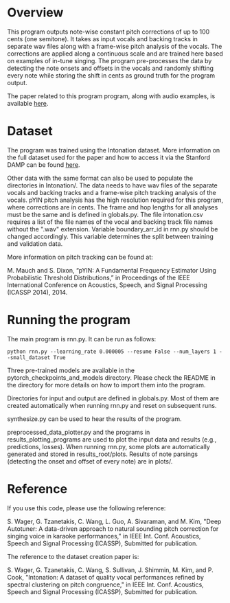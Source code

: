# Overview

This program outputs note-wise constant pitch corrections of up to 100 cents (one semitone).
It takes as input vocals and backing tracks in separate wav files along with a
frame-wise pitch analysis of the vocals. The corrections are 
applied along a continuous scale and are trained here based on examples of in-tune singing. The program
pre-processes the data by detecting the note onsets and offsets in the vocals and randomly shifting 
every note while storing the shift in cents as ground truth for the program output. 

The paper related to this program program, along with audio examples, is available [here](http://homes.sice.indiana.edu/scwager/deepautotuner.html).

# Dataset

The program was trained using the Intonation dataset. More information on the full dataset used
for the paper and how to access it via the Stanford DAMP can be found [here](http://homes.sice.indiana.edu/scwager/images/damp_dataset_nov5.pdf).

Other data with the same format can also be used to populate the directories in Intonation/. The data needs to have wav files of the separate vocals and backing tracks and a frame-wise pitch tracking analysis of the vocals. pYIN pitch analysis has the high
resolution required for this program, where corrections are in cents. The frame and hop lengths for all
analyses must be the same and is defined in globals.py. The file intonation.csv requires a list of the file names of the vocal and backing track file names without the ".wav" extension. Variable boundary_arr_id in rnn.py should be changed accordingly. This variable determines the split between training and validation data. 

More information on pitch tracking can be found at:

M. Mauch and S. Dixon, “pYIN: A Fundamental Frequency Estimator Using Probabilistic Threshold Distributions,”
in Proceedings of the IEEE International Conference on Acoustics, Speech, and Signal Processing (ICASSP 2014), 2014.

# Running the program

The main program is rnn.py. It can be run as follows:

`python rnn.py --learning_rate 0.000005 --resume False --num_layers 1 --small_dataset True`

Three pre-trained models are available in the pytorch_checkpoints_and_models directory. Please check the
README in the directory for more details on how to import them into the program. 

Directories for input and output are defined in globals.py. Most of them are created automatically when
running rnn.py and reset on subsequent runs.

synthesize.py can be used to hear the results of the program.

preprocessed_data_plotter.py and the programs in results_plotting_programs are used to plot the input
data and results (e.g., predictions, losses). When running rnn.py, some plots are automatically generated
and stored in results_root/plots. Results of note parsings (detecting the onset and offset of every note)
are in plots/.

# Reference 

If you use this code, please use the following reference:

S. Wager, G. Tzanetakis, C. Wang, L. Guo, A. Sivaraman, and M. Kim,
"Deep Autotuner: A data-driven approach to natural sounding pitch correction for singing voice
in karaoke performances,"
in IEEE Int. Conf. Acoustics, Speech and Signal Processing (ICASSP), Submitted for publication.

The reference to the dataset creation paper is:

S. Wager, G. Tzanetakis, C. Wang, S. Sullivan, J. Shimmin, M. Kim, and P. Cook, 
"Intonation: A dataset of quality vocal performances refined by spectral clustering on pitch congruence,"
in IEEE Int. Conf. Acoustics, Speech and Signal Processing (ICASSP), Submitted for publication.


